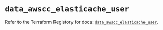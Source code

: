 # `data_awscc_elasticache_user`

Refer to the Terraform Registory for docs: [`data_awscc_elasticache_user`](https://registry.terraform.io/providers/hashicorp/awscc/0.70.0/docs/data-sources/elasticache_user).
